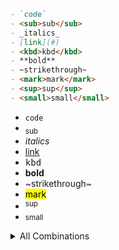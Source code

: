 ```md
- `code`
- <sub>sub</sub>
- _italics_
- [link](#)
- <kbd>kbd</kbd>
- **bold**
- ~strikethrough~
- <mark>mark</mark>
- <sup>sup</sup>
- <small>small</small>
```

- `code`
- <sub>sub</sub>
- _italics_
- [link](#)
- <kbd>kbd</kbd>
- **bold**
- ~strikethrough~
- <mark>mark</mark>
- <sup>sup</sup>
- <small>small</small>

<details><summary>All Combinations</summary>

### 2 modifiers


- [<kbd>link kbd</kbd>](#)
- <small>`small code`</small>
- _<mark>italics mark</mark>_
- <sup><mark>sup mark</mark></sup>
- **<sup>bold sup</sup>**
- <sub>`sub code`</sub>
- **<mark>bold mark</mark>**
- <small><mark>small mark</mark></small>
- ~`strikethrough code`~
- <kbd><sup>kbd sup</sup></kbd>
- <sub>~sub strikethrough~</sub>
- <sup>`sup code`</sup>
- _<small>italics small</small>_
- _`italics code`_
- _<sup>italics sup</sup>_
- <small><kbd>small kbd</kbd></small>
- **~bold strikethrough~**
- [<small>link small</small>](#)
- <small><sup>small sup</sup></small>
- <kbd>~kbd strikethrough~</kbd>
- [~link strikethrough~](#)
- [<mark>link mark</mark>](#)
- **<sub>bold sub</sub>**
- <kbd><sub>kbd sub</sub></kbd>
- [<sup>link sup</sup>](#)
- <kbd>`kbd code`</kbd>
- **<small>bold small</small>**
- <sub><mark>sub mark</mark></sub>
- <mark>~mark strikethrough~</mark>
- <small><sub>small sub</sub></small>
- <mark>`mark code`</mark>
- _<kbd>italics kbd</kbd>_
- **_bold italics_**
- **`bold code`**
- **<kbd>bold kbd</kbd>**
- _~italics strikethrough~_
- <sup>~sup strikethrough~</sup>
- <sub><sup>sub sup</sup></sub>
- **[bold link](#)**
- [<sub>link sub</sub>](#)
- _<sub>italics sub</sub>_
- <kbd><mark>kbd mark</mark></kbd>
- _[italics link](#)_
- [`link code`](#)
- <small>~small strikethrough~</small>

### 3 modifiers


- _<sub>`italics sub code`</sub>_
- [<kbd><mark>link kbd mark</mark></kbd>](#)
- **<mark>`bold mark code`</mark>**
- <kbd>~`kbd strikethrough code`~</kbd>
- <small><sub><sup>small sub sup</sup></sub></small>
- [<small>`link small code`</small>](#)
- **<sub>~bold sub strikethrough~</sub>**
- <sub>~`sub strikethrough code`~</sub>
- _<small><sub>italics small sub</sub></small>_
- _<kbd><sub>italics kbd sub</sub></kbd>_
- [<small><mark>link small mark</mark></small>](#)
- _<mark>`italics mark code`</mark>_
- **<kbd><sub>bold kbd sub</sub></kbd>**
- <small><sup><mark>small sup mark</mark></sup></small>
- [<sup>`link sup code`</sup>](#)
- <sup><mark>~sup mark strikethrough~</mark></sup>
- <kbd><sub><sup>kbd sub sup</sup></sub></kbd>
- <kbd><sub><mark>kbd sub mark</mark></sub></kbd>
- [<small>~link small strikethrough~</small>](#)
- <sub><sup>~sub sup strikethrough~</sup></sub>
- **_<small>bold italics small</small>_**
- _<sub><mark>italics sub mark</mark></sub>_
- _<sub>~italics sub strikethrough~</sub>_
- _[<small>italics link small</small>](#)_
- _<small><sup>italics small sup</sup></small>_
- **<kbd><mark>bold kbd mark</mark></kbd>**
- _[<sub>italics link sub</sub>](#)_
- _~`italics strikethrough code`~_
- <small><kbd><sub>small kbd sub</sub></kbd></small>
- _[~italics link strikethrough~](#)_
- **<small>~bold small strikethrough~</small>**
- **<sub>`bold sub code`</sub>**
- [<sub><sup>link sub sup</sup></sub>](#)
- **<sup><mark>bold sup mark</mark></sup>**
- <small><sub>~small sub strikethrough~</sub></small>
- <sub><mark>`sub mark code`</mark></sub>
- <small>~`small strikethrough code`~</small>
- **<kbd><sup>bold kbd sup</sup></kbd>**
- **<small><mark>bold small mark</mark></small>**
- **_[bold italics link](#)_**
- [<small><sub>link small sub</sub></small>](#)
- _[<kbd>italics link kbd</kbd>](#)_
- _<sub><sup>italics sub sup</sup></sub>_
- **_`bold italics code`_**
- **<sup>~bold sup strikethrough~</sup>**
- [<sup>~link sup strikethrough~</sup>](#)
- **_<sub>bold italics sub</sub>_**
- _<small>~italics small strikethrough~</small>_
- **[<sub>bold link sub</sub>](#)**
- **<sub><mark>bold sub mark</mark></sub>**
- _[<mark>italics link mark</mark>](#)_
- **_<mark>bold italics mark</mark>_**
- <kbd><sup>`kbd sup code`</sup></kbd>
- **_~bold italics strikethrough~_**
- <mark>~`mark strikethrough code`~</mark>
- [<small><kbd>link small kbd</kbd></small>](#)
- _<kbd>~italics kbd strikethrough~</kbd>_
- **<kbd>~bold kbd strikethrough~</kbd>**
- **<small><kbd>bold small kbd</kbd></small>**
- **<sub><sup>bold sub sup</sup></sub>**
- [~`link strikethrough code`~](#)
- **<small>`bold small code`</small>**
- [<mark>`link mark code`</mark>](#)
- <small><kbd>`small kbd code`</kbd></small>
- <kbd><sub>`kbd sub code`</sub></kbd>
- <small><sub><mark>small sub mark</mark></sub></small>
- **<mark>~bold mark strikethrough~</mark>**
- [<small><sup>link small sup</sup></small>](#)
- **[`bold link code`](#)**
- [<sub>~link sub strikethrough~</sub>](#)
- <small><kbd><sup>small kbd sup</sup></kbd></small>
- **~`bold strikethrough code`~**
- <small><mark>~small mark strikethrough~</mark></small>
- <sub><sup>`sub sup code`</sup></sub>
- <kbd><sup><mark>kbd sup mark</mark></sup></kbd>
- <sup><mark>`sup mark code`</mark></sup>
- _<sup><mark>italics sup mark</mark></sup>_
- **[~bold link strikethrough~](#)**
- [<kbd>~link kbd strikethrough~</kbd>](#)
- <kbd><mark>`kbd mark code`</mark></kbd>
- _<sup>~italics sup strikethrough~</sup>_
- **<sup>`bold sup code`</sup>**
- [<sub>`link sub code`</sub>](#)
- [<kbd><sup>link kbd sup</sup></kbd>](#)
- <small><mark>`small mark code`</mark></small>
- _<mark>~italics mark strikethrough~</mark>_
- <sub><sup><mark>sub sup mark</mark></sup></sub>
- _[`italics link code`](#)_
- [<kbd><sub>link kbd sub</sub></kbd>](#)
- _[<sup>italics link sup</sup>](#)_
- <small><kbd>~small kbd strikethrough~</kbd></small>
- [<sub><mark>link sub mark</mark></sub>](#)
- <kbd><sub>~kbd sub strikethrough~</sub></kbd>
- <kbd><mark>~kbd mark strikethrough~</mark></kbd>
- _<small>`italics small code`</small>_
- [<sup><mark>link sup mark</mark></sup>](#)
- <sub><mark>~sub mark strikethrough~</mark></sub>
- _<sup>`italics sup code`</sup>_
- **_<kbd>bold italics kbd</kbd>_**
- <small><kbd><mark>small kbd mark</mark></kbd></small>
- **<kbd>`bold kbd code`</kbd>**
- <small><sup>~small sup strikethrough~</sup></small>
- **<small><sup>bold small sup</sup></small>**
- _<kbd><sup>italics kbd sup</sup></kbd>_
- [<mark>~link mark strikethrough~</mark>](#)
- <kbd><sup>~kbd sup strikethrough~</sup></kbd>
- _<kbd><mark>italics kbd mark</mark></kbd>_
- _<kbd>`italics kbd code`</kbd>_
- **<small><sub>bold small sub</sub></small>**
- _<small><mark>italics small mark</mark></small>_
- <small><sub>`small sub code`</sub></small>
- [<kbd>`link kbd code`</kbd>](#)
- **[<small>bold link small</small>](#)**
- <small><sup>`small sup code`</sup></small>
- **[<kbd>bold link kbd</kbd>](#)**
- <sup>~`sup strikethrough code`~</sup>
- **_<sup>bold italics sup</sup>_**
- _<small><kbd>italics small kbd</kbd></small>_
- **[<sup>bold link sup</sup>](#)**
- **[<mark>bold link mark</mark>](#)**

### 4 modifiers


- _[~`italics link strikethrough code`~](#)_
- _<sub><mark>`italics sub mark code`</mark></sub>_
- **<kbd><mark>`bold kbd mark code`</mark></kbd>**
- **_<kbd><mark>bold italics kbd mark</mark></kbd>_**
- **_<kbd><sub>bold italics kbd sub</sub></kbd>_**
- **[<small>~bold link small strikethrough~</small>](#)**
- _<small><mark>`italics small mark code`</mark></small>_
- <small><sub><sup><mark>small sub sup mark</mark></sup></sub></small>
- **_[<kbd>bold italics link kbd</kbd>](#)_**
- _[<sub><sup>italics link sub sup</sup></sub>](#)_
- _[<sub>~italics link sub strikethrough~</sub>](#)_
- <small><kbd><sup>`small kbd sup code`</sup></kbd></small>
- <small><kbd><mark>`small kbd mark code`</mark></kbd></small>
- **[<sub><mark>bold link sub mark</mark></sub>](#)**
- **<small><sub>~bold small sub strikethrough~</sub></small>**
- **[<small>`bold link small code`</small>](#)**
- <sub><sup><mark>~sub sup mark strikethrough~</mark></sup></sub>
- **_<sub>~bold italics sub strikethrough~</sub>_**
- **[<sup><mark>bold link sup mark</mark></sup>](#)**
- **<kbd><sup>~bold kbd sup strikethrough~</sup></kbd>**
- [<small><mark>`link small mark code`</mark></small>](#)
- **[<sub>~bold link sub strikethrough~</sub>](#)**
- _<kbd><mark>~italics kbd mark strikethrough~</mark></kbd>_
- [<sub><mark>~link sub mark strikethrough~</mark></sub>](#)
- _<small><kbd>`italics small kbd code`</kbd></small>_
- <kbd><sub><mark>`kbd sub mark code`</mark></sub></kbd>
- **[<small><mark>bold link small mark</mark></small>](#)**
- **_<small><mark>bold italics small mark</mark></small>_**
- <kbd><sub><sup><mark>kbd sub sup mark</mark></sup></sub></kbd>
- _[<kbd><sup>italics link kbd sup</sup></kbd>](#)_
- [<small><sub><sup>link small sub sup</sup></sub></small>](#)
- _[<kbd>~italics link kbd strikethrough~</kbd>](#)_
- **<sub><sup><mark>bold sub sup mark</mark></sup></sub>**
- <kbd><sub><mark>~kbd sub mark strikethrough~</mark></sub></kbd>
- _<kbd><sub><mark>italics kbd sub mark</mark></sub></kbd>_
- **<small><kbd><mark>bold small kbd mark</mark></kbd></small>**
- _<small><mark>~italics small mark strikethrough~</mark></small>_
- _[<sub>`italics link sub code`</sub>](#)_
- _[<kbd><mark>italics link kbd mark</mark></kbd>](#)_
- _<small><kbd><mark>italics small kbd mark</mark></kbd></small>_
- _[<small><sub>italics link small sub</sub></small>](#)_
- **_<kbd><sup>bold italics kbd sup</sup></kbd>_**
- _<sub><sup>`italics sub sup code`</sup></sub>_
- **_~`bold italics strikethrough code`~_**
- _<small><sup>~italics small sup strikethrough~</sup></small>_
- <small><mark>~`small mark strikethrough code`~</mark></small>
- _[<sup>`italics link sup code`</sup>](#)_
- <small><kbd><sub>~small kbd sub strikethrough~</sub></kbd></small>
- **_<small><sub>bold italics small sub</sub></small>_**
- _<small>~`italics small strikethrough code`~</small>_
- **[<kbd><sup>bold link kbd sup</sup></kbd>](#)**
- **[<kbd><mark>bold link kbd mark</mark></kbd>](#)**
- **<sup>~`bold sup strikethrough code`~</sup>**
- _<sup><mark>~italics sup mark strikethrough~</mark></sup>_
- [<small><sub>~link small sub strikethrough~</sub></small>](#)
- _<small><sub>`italics small sub code`</sub></small>_
- <sup><mark>~`sup mark strikethrough code`~</mark></sup>
- [<kbd><sup><mark>link kbd sup mark</mark></sup></kbd>](#)
- **<kbd><sub>`bold kbd sub code`</sub></kbd>**
- **_<kbd>`bold italics kbd code`</kbd>_**
- <small><sub><mark>~small sub mark strikethrough~</mark></sub></small>
- <small><sub><sup>~small sub sup strikethrough~</sup></sub></small>
- **[<kbd>~bold link kbd strikethrough~</kbd>](#)**
- **_<mark>`bold italics mark code`</mark>_**
- <small><sup>~`small sup strikethrough code`~</sup></small>
- **[<kbd>`bold link kbd code`</kbd>](#)**
- [<small><kbd><mark>link small kbd mark</mark></kbd></small>](#)
- _[<small><mark>italics link small mark</mark></small>](#)_
- <small><sup><mark>~small sup mark strikethrough~</mark></sup></small>
- _<small><kbd>~italics small kbd strikethrough~</kbd></small>_
- <small><kbd><sub><sup>small kbd sub sup</sup></sub></kbd></small>
- [<sup><mark>`link sup mark code`</mark></sup>](#)
- **<kbd><mark>~bold kbd mark strikethrough~</mark></kbd>**
- [<mark>~`link mark strikethrough code`~</mark>](#)
- _<kbd><sup><mark>italics kbd sup mark</mark></sup></kbd>_
- [<small><sub>`link small sub code`</sub></small>](#)
- **<small><mark>`bold small mark code`</mark></small>**
- _<sub>~`italics sub strikethrough code`~</sub>_
- _<kbd><sup>`italics kbd sup code`</sup></kbd>_
- **<small><sub><sup>bold small sub sup</sup></sub></small>**
- <kbd><sup>~`kbd sup strikethrough code`~</sup></kbd>
- **_[<mark>bold italics link mark</mark>](#)_**
- _[<mark>~italics link mark strikethrough~</mark>](#)_
- **<sub>~`bold sub strikethrough code`~</sub>**
- <small><sub><sup>`small sub sup code`</sup></sub></small>
- **<sub><mark>`bold sub mark code`</mark></sub>**
- _<sup><mark>`italics sup mark code`</mark></sup>_
- <small><kbd><mark>~small kbd mark strikethrough~</mark></kbd></small>
- **<small><sup><mark>bold small sup mark</mark></sup></small>**
- **_<small><sup>bold italics small sup</sup></small>_**
- **<small><kbd>`bold small kbd code`</kbd></small>**
- _<kbd><sub>~italics kbd sub strikethrough~</sub></kbd>_
- _<small><sup>`italics small sup code`</sup></small>_
- <kbd><sub><sup>~kbd sub sup strikethrough~</sup></sub></kbd>
- _<kbd>~`italics kbd strikethrough code`~</kbd>_
- **[~`bold link strikethrough code`~](#)**
- **_<mark>~bold italics mark strikethrough~</mark>_**
- **_<small>~bold italics small strikethrough~</small>_**
- [<sub><sup>`link sub sup code`</sup></sub>](#)
- **[<mark>`bold link mark code`</mark>](#)**
- **[<sup>~bold link sup strikethrough~</sup>](#)**
- **_<sub><sup>bold italics sub sup</sup></sub>_**
- [<small><sup>`link small sup code`</sup></small>](#)
- _<small><sub><sup>italics small sub sup</sup></sub></small>_
- _<mark>~`italics mark strikethrough code`~</mark>_
- **<small><sub><mark>bold small sub mark</mark></sub></small>**
- [<kbd><mark>~link kbd mark strikethrough~</mark></kbd>](#)
- **_[<sup>bold italics link sup</sup>](#)_**
- **[<small><kbd>bold link small kbd</kbd></small>](#)**
- [<small><sup>~link small sup strikethrough~</sup></small>](#)
- <small><sub><mark>`small sub mark code`</mark></sub></small>
- <small><kbd><sup><mark>small kbd sup mark</mark></sup></kbd></small>
- **_<small>`bold italics small code`</small>_**
- [<kbd>~`link kbd strikethrough code`~</kbd>](#)
- **<small><sup>~bold small sup strikethrough~</sup></small>**
- _[<sub><mark>italics link sub mark</mark></sub>](#)_
- **<small><sub>`bold small sub code`</sub></small>**
- [<small>~`link small strikethrough code`~</small>](#)
- _[<kbd>`italics link kbd code`</kbd>](#)_
- <small><kbd>~`small kbd strikethrough code`~</kbd></small>
- _[<small><sup>italics link small sup</sup></small>](#)_
- **<sub><sup>~bold sub sup strikethrough~</sup></sub>**
- [<small><sup><mark>link small sup mark</mark></sup></small>](#)
- **_[<small>bold italics link small</small>](#)_**
- _<sup>~`italics sup strikethrough code`~</sup>_
- <kbd><sup><mark>`kbd sup mark code`</mark></sup></kbd>
- **<small><kbd><sup>bold small kbd sup</sup></kbd></small>**
- [<sup>~`link sup strikethrough code`~</sup>](#)
- _<small><sub><mark>italics small sub mark</mark></sub></small>_
- **_<sup><mark>bold italics sup mark</mark></sup>_**
- [<kbd><sub>`link kbd sub code`</sub></kbd>](#)
- **_[~bold italics link strikethrough~](#)_**
- [<small><kbd><sup>link small kbd sup</sup></kbd></small>](#)
- <kbd><mark>~`kbd mark strikethrough code`~</mark></kbd>
- **_<sub>`bold italics sub code`</sub>_**
- **[<kbd><sub>bold link kbd sub</sub></kbd>](#)**
- <sub><mark>~`sub mark strikethrough code`~</mark></sub>
- _[<mark>`italics link mark code`</mark>](#)_
- _<sub><mark>~italics sub mark strikethrough~</mark></sub>_
- <sub><sup>~`sub sup strikethrough code`~</sup></sub>
- [<small><kbd><sub>link small kbd sub</sub></kbd></small>](#)
- **_[`bold italics link code`](#)_**
- _<small><sup><mark>italics small sup mark</mark></sup></small>_
- _[<small>`italics link small code`</small>](#)_
- **<kbd><sup><mark>bold kbd sup mark</mark></sup></kbd>**
- _<small><kbd><sup>italics small kbd sup</sup></kbd></small>_
- **<sup><mark>`bold sup mark code`</mark></sup>**
- <small><kbd><sub>`small kbd sub code`</sub></kbd></small>
- _<kbd><sub><sup>italics kbd sub sup</sup></sub></kbd>_
- **<small><mark>~bold small mark strikethrough~</mark></small>**
- [<kbd><mark>`link kbd mark code`</mark></kbd>](#)
- **<kbd><sub><sup>bold kbd sub sup</sup></sub></kbd>**
- _[<small><kbd>italics link small kbd</kbd></small>](#)_
- [<sub>~`link sub strikethrough code`~</sub>](#)
- **<mark>~`bold mark strikethrough code`~</mark>**
- [<small><mark>~link small mark strikethrough~</mark></small>](#)
- <kbd><sub>~`kbd sub strikethrough code`~</sub></kbd>
- _[<sup><mark>italics link sup mark</mark></sup>](#)_
- _<sub><sup><mark>italics sub sup mark</mark></sup></sub>_
- <small><sup><mark>`small sup mark code`</mark></sup></small>
- _[<sup>~italics link sup strikethrough~</sup>](#)_
- <small><kbd><sup>~small kbd sup strikethrough~</sup></kbd></small>
- **[<sub>`bold link sub code`</sub>](#)**
- **<small><kbd>~bold small kbd strikethrough~</kbd></small>**
- **[<mark>~bold link mark strikethrough~</mark>](#)**
- <small><sub>~`small sub strikethrough code`~</sub></small>
- [<kbd><sup>~link kbd sup strikethrough~</sup></kbd>](#)
- <kbd><sub><sup>`kbd sub sup code`</sup></sub></kbd>
- **<kbd><sub><mark>bold kbd sub mark</mark></sub></kbd>**
- [<kbd><sub><mark>link kbd sub mark</mark></sub></kbd>](#)
- _[<small>~italics link small strikethrough~</small>](#)_
- [<sub><mark>`link sub mark code`</mark></sub>](#)
- <small><kbd><sub><mark>small kbd sub mark</mark></sub></kbd></small>
- **<kbd><sub>~bold kbd sub strikethrough~</sub></kbd>**
- _<kbd><sub>`italics kbd sub code`</sub></kbd>_
- **<kbd>~`bold kbd strikethrough code`~</kbd>**
- [<kbd><sub><sup>link kbd sub sup</sup></sub></kbd>](#)
- _<kbd><sup>~italics kbd sup strikethrough~</sup></kbd>_
- **_[<sub>bold italics link sub</sub>](#)_**
- **<small>~`bold small strikethrough code`~</small>**
- [<sub><sup>~link sub sup strikethrough~</sup></sub>](#)
- [<sub><sup><mark>link sub sup mark</mark></sup></sub>](#)
- _<kbd><mark>`italics kbd mark code`</mark></kbd>_
- **_<sup>`bold italics sup code`</sup>_**
- [<small><kbd>~link small kbd strikethrough~</kbd></small>](#)
- [<small><kbd>`link small kbd code`</kbd></small>](#)
- **<kbd><sup>`bold kbd sup code`</sup></kbd>**
- **_<small><kbd>bold italics small kbd</kbd></small>_**
- [<sup><mark>~link sup mark strikethrough~</mark></sup>](#)
- _<small><kbd><sub>italics small kbd sub</sub></kbd></small>_
- _<sub><sup>~italics sub sup strikethrough~</sup></sub>_
- **[<sup>`bold link sup code`</sup>](#)**
- <kbd><sup><mark>~kbd sup mark strikethrough~</mark></sup></kbd>
- [<kbd><sub>~link kbd sub strikethrough~</sub></kbd>](#)
- **<sub><sup>`bold sub sup code`</sup></sub>**
- **_<kbd>~bold italics kbd strikethrough~</kbd>_**
- **_<sub><mark>bold italics sub mark</mark></sub>_**
- **[<sub><sup>bold link sub sup</sup></sub>](#)**
- <sub><sup><mark>`sub sup mark code`</mark></sup></sub>
- **[<small><sub>bold link small sub</sub></small>](#)**
- **[<small><sup>bold link small sup</sup></small>](#)**
- **<sub><mark>~bold sub mark strikethrough~</mark></sub>**
- _[<kbd><sub>italics link kbd sub</sub></kbd>](#)_
- **<small><sup>`bold small sup code`</sup></small>**
- _<small><sub>~italics small sub strikethrough~</sub></small>_
- **_<sup>~bold italics sup strikethrough~</sup>_**
- [<small><sub><mark>link small sub mark</mark></sub></small>](#)
- [<kbd><sup>`link kbd sup code`</sup></kbd>](#)
- **<sup><mark>~bold sup mark strikethrough~</mark></sup>**
- **<small><kbd><sub>bold small kbd sub</sub></kbd></small>**

### 5 modifiers


- **<small><kbd><sub>~bold small kbd sub strikethrough~</sub></kbd></small>**
- **_<sub><sup>~bold italics sub sup strikethrough~</sup></sub>_**
- _<small><kbd><sup><mark>italics small kbd sup mark</mark></sup></kbd></small>_
- **_<small><sup>`bold italics small sup code`</sup></small>_**
- **_<kbd><sup><mark>bold italics kbd sup mark</mark></sup></kbd>_**
- **<kbd><sup><mark>`bold kbd sup mark code`</mark></sup></kbd>**
- **<kbd><sub><mark>~bold kbd sub mark strikethrough~</mark></sub></kbd>**
- **_<small>~`bold italics small strikethrough code`~</small>_**
- [<small><sub><sup><mark>link small sub sup mark</mark></sup></sub></small>](#)
- [<kbd><sub><sup>~link kbd sub sup strikethrough~</sup></sub></kbd>](#)
- **_<small><sup><mark>bold italics small sup mark</mark></sup></small>_**
- **_<small><sub>`bold italics small sub code`</sub></small>_**
- _<sub><sup>~`italics sub sup strikethrough code`~</sup></sub>_
- **[<mark>~`bold link mark strikethrough code`~</mark>](#)**
- [<kbd><sub>~`link kbd sub strikethrough code`~</sub></kbd>](#)
- **<small><kbd><mark>~bold small kbd mark strikethrough~</mark></kbd></small>**
- _<small><sup><mark>`italics small sup mark code`</mark></sup></small>_
- **[<sub><sup>`bold link sub sup code`</sup></sub>](#)**
- _[<kbd><sub><mark>italics link kbd sub mark</mark></sub></kbd>](#)_
- _[<kbd><mark>~italics link kbd mark strikethrough~</mark></kbd>](#)_
- _<small><sub><mark>~italics small sub mark strikethrough~</mark></sub></small>_
- _[<sub><sup><mark>italics link sub sup mark</mark></sup></sub>](#)_
- _<kbd><sub><mark>`italics kbd sub mark code`</mark></sub></kbd>_
- **_<small><kbd><mark>bold italics small kbd mark</mark></kbd></small>_**
- _[<small><kbd>~italics link small kbd strikethrough~</kbd></small>](#)_
- **_<kbd><sub>~bold italics kbd sub strikethrough~</sub></kbd>_**
- _<small><kbd><sub><sup>italics small kbd sub sup</sup></sub></kbd></small>_
- **_<small><mark>~bold italics small mark strikethrough~</mark></small>_**
- **[<kbd><sub>~bold link kbd sub strikethrough~</sub></kbd>](#)**
- **[<kbd><mark>~bold link kbd mark strikethrough~</mark></kbd>](#)**
- <small><kbd><sub><sup>`small kbd sub sup code`</sup></sub></kbd></small>
- _[<small><sub>`italics link small sub code`</sub></small>](#)_
- _<sub><mark>~`italics sub mark strikethrough code`~</mark></sub>_
- **[<small><sub>~bold link small sub strikethrough~</sub></small>](#)**
- **[<small><sup>~bold link small sup strikethrough~</sup></small>](#)**
- **[<sup><mark>`bold link sup mark code`</mark></sup>](#)**
- [<kbd><sub><mark>~link kbd sub mark strikethrough~</mark></sub></kbd>](#)
- **<kbd><sub>~`bold kbd sub strikethrough code`~</sub></kbd>**
- _[<kbd><sup><mark>italics link kbd sup mark</mark></sup></kbd>](#)_
- _<sub><sup><mark>~italics sub sup mark strikethrough~</mark></sup></sub>_
- _<kbd><sub><mark>~italics kbd sub mark strikethrough~</mark></sub></kbd>_
- **_[<kbd><sup>bold italics link kbd sup</sup></kbd>](#)_**
- **_[<sub><mark>bold italics link sub mark</mark></sub>](#)_**
- **[<kbd><sup>`bold link kbd sup code`</sup></kbd>](#)**
- **_[<mark>~bold italics link mark strikethrough~</mark>](#)_**
- **<sub><sup>~`bold sub sup strikethrough code`~</sup></sub>**
- **<small><kbd>~`bold small kbd strikethrough code`~</kbd></small>**
- **[<small><mark>`bold link small mark code`</mark></small>](#)**
- _[<small><mark>~italics link small mark strikethrough~</mark></small>](#)_
- **_<small><kbd><sup>bold italics small kbd sup</sup></kbd></small>_**
- <small><kbd><sup>~`small kbd sup strikethrough code`~</sup></kbd></small>
- [<small><kbd><mark>~link small kbd mark strikethrough~</mark></kbd></small>](#)
- **[<sub><sup>~bold link sub sup strikethrough~</sup></sub>](#)**
- <kbd><sup><mark>~`kbd sup mark strikethrough code`~</mark></sup></kbd>
- [<small><sub><sup>~link small sub sup strikethrough~</sup></sub></small>](#)
- **_<small><sub>~bold italics small sub strikethrough~</sub></small>_**
- _<kbd><sub><sup>`italics kbd sub sup code`</sup></sub></kbd>_
- **_[<sup>`bold italics link sup code`</sup>](#)_**
- **_<small><kbd>`bold italics small kbd code`</kbd></small>_**
- **<small><sub><sup>~bold small sub sup strikethrough~</sup></sub></small>**
- **_[<small><kbd>bold italics link small kbd</kbd></small>](#)_**
- _<small><kbd>~`italics small kbd strikethrough code`~</kbd></small>_
- _<kbd><sup><mark>`italics kbd sup mark code`</mark></sup></kbd>_
- <small><sub><mark>~`small sub mark strikethrough code`~</mark></sub></small>
- **[<kbd><sub><sup>bold link kbd sub sup</sup></sub></kbd>](#)**
- _[<kbd><sub><sup>italics link kbd sub sup</sup></sub></kbd>](#)_
- _<small><sup><mark>~italics small sup mark strikethrough~</mark></sup></small>_
- [<small><sup><mark>`link small sup mark code`</mark></sup></small>](#)
- _<kbd><sup><mark>~italics kbd sup mark strikethrough~</mark></sup></kbd>_
- **[<small><sup><mark>bold link small sup mark</mark></sup></small>](#)**
- **_[<kbd><mark>bold italics link kbd mark</mark></kbd>](#)_**
- **<kbd><sup><mark>~bold kbd sup mark strikethrough~</mark></sup></kbd>**
- _<small><kbd><mark>~italics small kbd mark strikethrough~</mark></kbd></small>_
- [<small><kbd><sub><sup>link small kbd sub sup</sup></sub></kbd></small>](#)
- <small><sup><mark>~`small sup mark strikethrough code`~</mark></sup></small>
- **[<small>~`bold link small strikethrough code`~</small>](#)**
- _[<small><kbd><sup>italics link small kbd sup</sup></kbd></small>](#)_
- _[<sup><mark>`italics link sup mark code`</mark></sup>](#)_
- [<sup><mark>~`link sup mark strikethrough code`~</mark></sup>](#)
- [<kbd><sub><sup>`link kbd sub sup code`</sup></sub></kbd>](#)
- [<kbd><sub><mark>`link kbd sub mark code`</mark></sub></kbd>](#)
- _[<small><sub>~italics link small sub strikethrough~</sub></small>](#)_
- **<small><sup><mark>~bold small sup mark strikethrough~</mark></sup></small>**
- **[<kbd><sub><mark>bold link kbd sub mark</mark></sub></kbd>](#)**
- _[<small><mark>`italics link small mark code`</mark></small>](#)_
- **[<small><kbd><sup>bold link small kbd sup</sup></kbd></small>](#)**
- **[<sub><sup><mark>bold link sub sup mark</mark></sup></sub>](#)**
- **_<small><sub><mark>bold italics small sub mark</mark></sub></small>_**
- <sub><sup><mark>~`sub sup mark strikethrough code`~</mark></sup></sub>
- **_[<sub>`bold italics link sub code`</sub>](#)_**
- _<kbd><sub><sup><mark>italics kbd sub sup mark</mark></sup></sub></kbd>_
- **[<small><sup>`bold link small sup code`</sup></small>](#)**
- [<sub><mark>~`link sub mark strikethrough code`~</mark></sub>](#)
- **[<small><kbd>`bold link small kbd code`</kbd></small>](#)**
- **<small><kbd><sup><mark>bold small kbd sup mark</mark></sup></kbd></small>**
- **_<sup>~`bold italics sup strikethrough code`~</sup>_**
- [<small><kbd><sup>~link small kbd sup strikethrough~</sup></kbd></small>](#)
- _<small><sub><sup><mark>italics small sub sup mark</mark></sup></sub></small>_
- **_<sub>~`bold italics sub strikethrough code`~</sub>_**
- **<small><sub><sup>`bold small sub sup code`</sup></sub></small>**
- **_<mark>~`bold italics mark strikethrough code`~</mark>_**
- _[<small><sup><mark>italics link small sup mark</mark></sup></small>](#)_
- <small><kbd><sub><mark>~small kbd sub mark strikethrough~</mark></sub></kbd></small>
- [<small><kbd><sub>`link small kbd sub code`</sub></kbd></small>](#)
- <kbd><sub><mark>~`kbd sub mark strikethrough code`~</mark></sub></kbd>
- _<kbd><sup>~`italics kbd sup strikethrough code`~</sup></kbd>_
- **_<kbd><sup>~bold italics kbd sup strikethrough~</sup></kbd>_**
- **[<sup><mark>~bold link sup mark strikethrough~</mark></sup>](#)**
- **<small><kbd><sup>`bold small kbd sup code`</sup></kbd></small>**
- **<sub><sup><mark>`bold sub sup mark code`</mark></sup></sub>**
- **<small><sup><mark>`bold small sup mark code`</mark></sup></small>**
- _<small><kbd><sub>~italics small kbd sub strikethrough~</sub></kbd></small>_
- [<small><kbd><mark>`link small kbd mark code`</mark></kbd></small>](#)
- _[<kbd><sub>~italics link kbd sub strikethrough~</sub></kbd>](#)_
- **_<small><sup>~bold italics small sup strikethrough~</sup></small>_**
- [<small><sub><sup>`link small sub sup code`</sup></sub></small>](#)
- **_<sup><mark>`bold italics sup mark code`</mark></sup>_**
- _<small><sup>~`italics small sup strikethrough code`~</sup></small>_
- [<small><sub>~`link small sub strikethrough code`~</sub></small>](#)
- **_<sub><mark>`bold italics sub mark code`</mark></sub>_**
- _[<kbd><sub>`italics link kbd sub code`</sub></kbd>](#)_
- **_<sub><mark>~bold italics sub mark strikethrough~</mark></sub>_**
- **_[<small><sub>bold italics link small sub</sub></small>](#)_**
- [<sub><sup><mark>~link sub sup mark strikethrough~</mark></sup></sub>](#)
- _[<small><kbd><mark>italics link small kbd mark</mark></kbd></small>](#)_
- **<sup><mark>~`bold sup mark strikethrough code`~</mark></sup>**
- _[<sub><mark>~italics link sub mark strikethrough~</mark></sub>](#)_
- **[<kbd><sub>`bold link kbd sub code`</sub></kbd>](#)**
- **<kbd><sup>~`bold kbd sup strikethrough code`~</sup></kbd>**
- <small><kbd><sup><mark>`small kbd sup mark code`</mark></sup></kbd></small>
- _<small><mark>~`italics small mark strikethrough code`~</mark></small>_
- **<small><sup>~`bold small sup strikethrough code`~</sup></small>**
- **_[~`bold italics link strikethrough code`~](#)_**
- **_[<mark>`bold italics link mark code`</mark>](#)_**
- **[<kbd>~`bold link kbd strikethrough code`~</kbd>](#)**
- **[<sub>~`bold link sub strikethrough code`~</sub>](#)**
- _<small><kbd><sup>`italics small kbd sup code`</sup></kbd></small>_
- **<sub><mark>~`bold sub mark strikethrough code`~</mark></sub>**
- **[<small><sub>`bold link small sub code`</sub></small>](#)**
- [<small><mark>~`link small mark strikethrough code`~</mark></small>](#)
- <small><kbd><sup><mark>~small kbd sup mark strikethrough~</mark></sup></kbd></small>
- **_<small><kbd><sub>bold italics small kbd sub</sub></kbd></small>_**
- **[<small><kbd>~bold link small kbd strikethrough~</kbd></small>](#)**
- _[<kbd><mark>`italics link kbd mark code`</mark></kbd>](#)_
- **[<small><kbd><mark>bold link small kbd mark</mark></kbd></small>](#)**
- [<kbd><sup>~`link kbd sup strikethrough code`~</sup></kbd>](#)
- _[<small><sub><sup>italics link small sub sup</sup></sub></small>](#)_
- **<sub><sup><mark>~bold sub sup mark strikethrough~</mark></sup></sub>**
- **[<sup>~`bold link sup strikethrough code`~</sup>](#)**
- **[<small><mark>~bold link small mark strikethrough~</mark></small>](#)**
- <small><kbd><sub>~`small kbd sub strikethrough code`~</sub></kbd></small>
- **[<sub><mark>~bold link sub mark strikethrough~</mark></sub>](#)**
- [<kbd><mark>~`link kbd mark strikethrough code`~</mark></kbd>](#)
- **<kbd><mark>~`bold kbd mark strikethrough code`~</mark></kbd>**
- _[<mark>~`italics link mark strikethrough code`~</mark>](#)_
- _<small><kbd><mark>`italics small kbd mark code`</mark></kbd></small>_
- [<kbd><sub><sup><mark>link kbd sub sup mark</mark></sup></sub></kbd>](#)
- _<small><sub><mark>`italics small sub mark code`</mark></sub></small>_
- _<small><kbd><sup>~italics small kbd sup strikethrough~</sup></kbd></small>_
- _<small><kbd><sub><mark>italics small kbd sub mark</mark></sub></kbd></small>_
- **<kbd><sub><sup>~bold kbd sub sup strikethrough~</sup></sub></kbd>**
- **_[<sup>~bold italics link sup strikethrough~</sup>](#)_**
- <kbd><sub><sup>~`kbd sub sup strikethrough code`~</sup></sub></kbd>
- **<small><mark>~`bold small mark strikethrough code`~</mark></small>**
- _<small><sub><sup>~italics small sub sup strikethrough~</sup></sub></small>_
- **_[<kbd><sub>bold italics link kbd sub</sub></kbd>](#)_**
- **<kbd><sub><sup><mark>bold kbd sub sup mark</mark></sup></sub></kbd>**
- _<kbd><mark>~`italics kbd mark strikethrough code`~</mark></kbd>_
- **_<kbd><sub><sup>bold italics kbd sub sup</sup></sub></kbd>_**
- **_[<small>~bold italics link small strikethrough~</small>](#)_**
- <kbd><sub><sup><mark>~kbd sub sup mark strikethrough~</mark></sup></sub></kbd>
- **_<sup><mark>~bold italics sup mark strikethrough~</mark></sup>_**
- **_<sub><sup><mark>bold italics sub sup mark</mark></sup></sub>_**
- **_<small><kbd>~bold italics small kbd strikethrough~</kbd></small>_**
- _[<sub><mark>`italics link sub mark code`</mark></sub>](#)_
- **<small><kbd><sup>~bold small kbd sup strikethrough~</sup></kbd></small>**
- [<small><sub><mark>`link small sub mark code`</mark></sub></small>](#)
- **[<kbd><sup>~bold link kbd sup strikethrough~</sup></kbd>](#)**
- **_<kbd>~`bold italics kbd strikethrough code`~</kbd>_**
- _<small><kbd><sub>`italics small kbd sub code`</sub></kbd></small>_
- <small><kbd><sub><mark>`small kbd sub mark code`</mark></sub></kbd></small>
- **_<kbd><sup>`bold italics kbd sup code`</sup></kbd>_**
- **<small><sub><mark>~bold small sub mark strikethrough~</mark></sub></small>**
- [<small><kbd><sup><mark>link small kbd sup mark</mark></sup></kbd></small>](#)
- <small><kbd><sub><sup>~small kbd sub sup strikethrough~</sup></sub></kbd></small>
- _[<sup><mark>~italics link sup mark strikethrough~</mark></sup>](#)_
- _[<small><sub><mark>italics link small sub mark</mark></sub></small>](#)_
- _[<small>~`italics link small strikethrough code`~</small>](#)_
- _[<small><sup>`italics link small sup code`</sup></small>](#)_
- **[<kbd><sup><mark>bold link kbd sup mark</mark></sup></kbd>](#)**
- _<kbd><sub>~`italics kbd sub strikethrough code`~</sub></kbd>_
- **<small><kbd><sub><mark>bold small kbd sub mark</mark></sub></kbd></small>**
- [<sub><sup><mark>`link sub sup mark code`</mark></sup></sub>](#)
- <kbd><sub><sup><mark>`kbd sub sup mark code`</mark></sup></sub></kbd>
- **_[<kbd>~bold italics link kbd strikethrough~</kbd>](#)_**
- _[<small><sup>~italics link small sup strikethrough~</sup></small>](#)_
- [<sub><sup>~`link sub sup strikethrough code`~</sup></sub>](#)
- <small><sub><sup>~`small sub sup strikethrough code`~</sup></sub></small>
- **<kbd><sub><sup>`bold kbd sub sup code`</sup></sub></kbd>**
- **_[<sub><sup>bold italics link sub sup</sup></sub>](#)_**
- **<small><kbd><sub>`bold small kbd sub code`</sub></kbd></small>**
- **<small><sub><sup><mark>bold small sub sup mark</mark></sup></sub></small>**
- **_<small><sub><sup>bold italics small sub sup</sup></sub></small>_**
- _[<kbd><sup>~italics link kbd sup strikethrough~</sup></kbd>](#)_
- _[<sub><sup>`italics link sub sup code`</sup></sub>](#)_
- _[<sub>~`italics link sub strikethrough code`~</sub>](#)_
- _[<kbd>~`italics link kbd strikethrough code`~</kbd>](#)_
- **<small><sub>~`bold small sub strikethrough code`~</sub></small>**
- [<small><sup>~`link small sup strikethrough code`~</sup></small>](#)
- **_[<sup><mark>bold italics link sup mark</mark></sup>](#)_**
- **_[<small>`bold italics link small code`</small>](#)_**
- **[<sub><mark>`bold link sub mark code`</mark></sub>](#)**
- <small><sub><sup><mark>`small sub sup mark code`</mark></sup></sub></small>
- [<kbd><sup><mark>`link kbd sup mark code`</mark></sup></kbd>](#)
- <small><kbd><mark>~`small kbd mark strikethrough code`~</mark></kbd></small>
- _<kbd><sub><sup>~italics kbd sub sup strikethrough~</sup></sub></kbd>_
- [<small><kbd>~`link small kbd strikethrough code`~</kbd></small>](#)
- [<small><kbd><sub>~link small kbd sub strikethrough~</sub></kbd></small>](#)
- **_<kbd><mark>~bold italics kbd mark strikethrough~</mark></kbd>_**
- **[<small><sub><sup>bold link small sub sup</sup></sub></small>](#)**
- **_<sub><sup>`bold italics sub sup code`</sup></sub>_**
- _<small><sub><sup>`italics small sub sup code`</sup></sub></small>_
- **<small><kbd><sub><sup>bold small kbd sub sup</sup></sub></kbd></small>**
- **[<small><sub><mark>bold link small sub mark</mark></sub></small>](#)**
- **_[<small><mark>bold italics link small mark</mark></small>](#)_**
- **<small><sub><mark>`bold small sub mark code`</mark></sub></small>**
- **_<kbd><sub><mark>bold italics kbd sub mark</mark></sub></kbd>_**
- _<sub><sup><mark>`italics sub sup mark code`</mark></sup></sub>_
- **_[<small><sup>bold italics link small sup</sup></small>](#)_**
- **_[<kbd>`bold italics link kbd code`</kbd>](#)_**
- **<small><kbd><mark>`bold small kbd mark code`</mark></kbd></small>**
- _<small><sub>~`italics small sub strikethrough code`~</sub></small>_
- [<small><kbd><sup>`link small kbd sup code`</sup></kbd></small>](#)
- _[<kbd><sup>`italics link kbd sup code`</sup></kbd>](#)_
- [<small><sup><mark>~link small sup mark strikethrough~</mark></sup></small>](#)
- **[<kbd><mark>`bold link kbd mark code`</mark></kbd>](#)**
- **<kbd><sub><mark>`bold kbd sub mark code`</mark></sub></kbd>**
- <small><kbd><sub><sup><mark>small kbd sub sup mark</mark></sup></sub></kbd></small>
- [<small><sub><mark>~link small sub mark strikethrough~</mark></sub></small>](#)
- _<sup><mark>~`italics sup mark strikethrough code`~</mark></sup>_
- _[<small><kbd>`italics link small kbd code`</kbd></small>](#)_
- _[<sup>~`italics link sup strikethrough code`~</sup>](#)_
- _[<sub><sup>~italics link sub sup strikethrough~</sup></sub>](#)_
- [<kbd><sup><mark>~link kbd sup mark strikethrough~</mark></sup></kbd>](#)
- **_<kbd><mark>`bold italics kbd mark code`</mark></kbd>_**
- [<small><kbd><sub><mark>link small kbd sub mark</mark></sub></kbd></small>](#)
- **_<kbd><sub>`bold italics kbd sub code`</sub></kbd>_**
- **_[<sub>~bold italics link sub strikethrough~</sub>](#)_**
- **[<small><kbd><sub>bold link small kbd sub</sub></kbd></small>](#)**
- <small><sub><sup><mark>~small sub sup mark strikethrough~</mark></sup></sub></small>
- _[<small><kbd><sub>italics link small kbd sub</sub></kbd></small>](#)_
- **_<small><mark>`bold italics small mark code`</mark></small>_**

### 6 modifiers


- [<small><sub><sup><mark>~link small sub sup mark strikethrough~</mark></sup></sub></small>](#)
- _[<small><sub><sup>`italics link small sub sup code`</sup></sub></small>](#)_
- **[<small><mark>~`bold link small mark strikethrough code`~</mark></small>](#)**
- _[<sub><mark>~`italics link sub mark strikethrough code`~</mark></sub>](#)_
- **[<kbd><sub><mark>~bold link kbd sub mark strikethrough~</mark></sub></kbd>](#)**
- **[<small><sub><mark>`bold link small sub mark code`</mark></sub></small>](#)**
- **<small><kbd><sup>~`bold small kbd sup strikethrough code`~</sup></kbd></small>**
- [<small><sup><mark>~`link small sup mark strikethrough code`~</mark></sup></small>](#)
- _[<small><kbd><sub>~italics link small kbd sub strikethrough~</sub></kbd></small>](#)_
- _[<kbd><mark>~`italics link kbd mark strikethrough code`~</mark></kbd>](#)_
- **[<small><sub><sup>~bold link small sub sup strikethrough~</sup></sub></small>](#)**
- [<kbd><sub><sup>~`link kbd sub sup strikethrough code`~</sup></sub></kbd>](#)
- _[<small><kbd><sup>~italics link small kbd sup strikethrough~</sup></kbd></small>](#)_
- **_<kbd><sup><mark>~bold italics kbd sup mark strikethrough~</mark></sup></kbd>_**
- **[<small><kbd><mark>~bold link small kbd mark strikethrough~</mark></kbd></small>](#)**
- **_<sup><mark>~`bold italics sup mark strikethrough code`~</mark></sup>_**
- _[<kbd><sup><mark>`italics link kbd sup mark code`</mark></sup></kbd>](#)_
- **[<small><sub>~`bold link small sub strikethrough code`~</sub></small>](#)**
- **[<small><kbd><mark>`bold link small kbd mark code`</mark></kbd></small>](#)**
- **_[<small><sub>~bold italics link small sub strikethrough~</sub></small>](#)_**
- **[<small><kbd><sub>~bold link small kbd sub strikethrough~</sub></kbd></small>](#)**
- [<small><kbd><sub><mark>`link small kbd sub mark code`</mark></sub></kbd></small>](#)
- _[<sub><sup><mark>~italics link sub sup mark strikethrough~</mark></sup></sub>](#)_
- **_[<sub><mark>~bold italics link sub mark strikethrough~</mark></sub>](#)_**
- _[<small><kbd><mark>`italics link small kbd mark code`</mark></kbd></small>](#)_
- _<small><kbd><sub><mark>`italics small kbd sub mark code`</mark></sub></kbd></small>_
- **_<kbd><sub><sup>~bold italics kbd sub sup strikethrough~</sup></sub></kbd>_**
- [<small><sub><sup><mark>`link small sub sup mark code`</mark></sup></sub></small>](#)
- **<small><sub><sup><mark>`bold small sub sup mark code`</mark></sup></sub></small>**
- **_<kbd><sup>~`bold italics kbd sup strikethrough code`~</sup></kbd>_**
- _<small><sub><mark>~`italics small sub mark strikethrough code`~</mark></sub></small>_
- [<kbd><sup><mark>~`link kbd sup mark strikethrough code`~</mark></sup></kbd>](#)
- **_[<sup>~`bold italics link sup strikethrough code`~</sup>](#)_**
- **_<small><sub><sup>~bold italics small sub sup strikethrough~</sup></sub></small>_**
- **_[<small><kbd>~bold italics link small kbd strikethrough~</kbd></small>](#)_**
- **_[<sup><mark>`bold italics link sup mark code`</mark></sup>](#)_**
- **<small><kbd><sub><mark>`bold small kbd sub mark code`</mark></sub></kbd></small>**
- **_<small><kbd><mark>`bold italics small kbd mark code`</mark></kbd></small>_**
- **[<small><sub><sup>`bold link small sub sup code`</sup></sub></small>](#)**
- _<small><sup><mark>~`italics small sup mark strikethrough code`~</mark></sup></small>_
- **<kbd><sub><sup><mark>`bold kbd sub sup mark code`</mark></sup></sub></kbd>**
- **_<small><kbd><sup>~bold italics small kbd sup strikethrough~</sup></kbd></small>_**
- _[<kbd><sup><mark>~italics link kbd sup mark strikethrough~</mark></sup></kbd>](#)_
- _[<small><sub><sup>~italics link small sub sup strikethrough~</sup></sub></small>](#)_
- _[<small><sub><sup><mark>italics link small sub sup mark</mark></sup></sub></small>](#)_
- **<small><sub><mark>~`bold small sub mark strikethrough code`~</mark></sub></small>**
- _<small><kbd><sup><mark>~italics small kbd sup mark strikethrough~</mark></sup></kbd></small>_
- <small><kbd><sub><sup><mark>~small kbd sub sup mark strikethrough~</mark></sup></sub></kbd></small>
- **[<small><sup>~`bold link small sup strikethrough code`~</sup></small>](#)**
- **_<small><kbd><mark>~bold italics small kbd mark strikethrough~</mark></kbd></small>_**
- _[<kbd><sub><sup><mark>italics link kbd sub sup mark</mark></sup></sub></kbd>](#)_
- **_<small><mark>~`bold italics small mark strikethrough code`~</mark></small>_**
- **_<small><sub><sup>`bold italics small sub sup code`</sup></sub></small>_**
- **[<kbd><mark>~`bold link kbd mark strikethrough code`~</mark></kbd>](#)**
- _<kbd><sub><sup>~`italics kbd sub sup strikethrough code`~</sup></sub></kbd>_
- **_<small><sup><mark>~bold italics small sup mark strikethrough~</mark></sup></small>_**
- _<small><kbd><sup>~`italics small kbd sup strikethrough code`~</sup></kbd></small>_
- **_[<kbd><sub><sup>bold italics link kbd sub sup</sup></sub></kbd>](#)_**
- **<small><kbd><sub>~`bold small kbd sub strikethrough code`~</sub></kbd></small>**
- _<kbd><sub><sup><mark>~italics kbd sub sup mark strikethrough~</mark></sup></sub></kbd>_
- **_<small><kbd>~`bold italics small kbd strikethrough code`~</kbd></small>_**
- **<small><kbd><sup><mark>`bold small kbd sup mark code`</mark></sup></kbd></small>**
- **[<small><sup><mark>~bold link small sup mark strikethrough~</mark></sup></small>](#)**
- _[<small><sup>~`italics link small sup strikethrough code`~</sup></small>](#)_
- **[<sub><sup>~`bold link sub sup strikethrough code`~</sup></sub>](#)**
- [<small><kbd><sub>~`link small kbd sub strikethrough code`~</sub></kbd></small>](#)
- _<small><kbd><sub><sup>~italics small kbd sub sup strikethrough~</sup></sub></kbd></small>_
- [<small><kbd><sup><mark>~link small kbd sup mark strikethrough~</mark></sup></kbd></small>](#)
- _<kbd><sup><mark>~`italics kbd sup mark strikethrough code`~</mark></sup></kbd>_
- **_[<kbd><sup><mark>bold italics link kbd sup mark</mark></sup></kbd>](#)_**
- <kbd><sub><sup><mark>~`kbd sub sup mark strikethrough code`~</mark></sup></sub></kbd>
- **<kbd><sub><sup><mark>~bold kbd sub sup mark strikethrough~</mark></sup></sub></kbd>**
- **_[<small><sub><mark>bold italics link small sub mark</mark></sub></small>](#)_**
- **<small><kbd><sub><mark>~bold small kbd sub mark strikethrough~</mark></sub></kbd></small>**
- [<kbd><sub><sup><mark>`link kbd sub sup mark code`</mark></sup></sub></kbd>](#)
- [<small><kbd><sup>~`link small kbd sup strikethrough code`~</sup></kbd></small>](#)
- [<small><kbd><sup><mark>`link small kbd sup mark code`</mark></sup></kbd></small>](#)
- **_<kbd><sub><mark>~bold italics kbd sub mark strikethrough~</mark></sub></kbd>_**
- **[<kbd><sub><sup><mark>bold link kbd sub sup mark</mark></sup></sub></kbd>](#)**
- **_[<sub><sup>~bold italics link sub sup strikethrough~</sup></sub>](#)_**
- **_[<small><sub>`bold italics link small sub code`</sub></small>](#)_**
- _[<kbd><sup>~`italics link kbd sup strikethrough code`~</sup></kbd>](#)_
- _[<small><mark>~`italics link small mark strikethrough code`~</mark></small>](#)_
- **_<small><kbd><sub><sup>bold italics small kbd sub sup</sup></sub></kbd></small>_**
- **_<small><sup><mark>`bold italics small sup mark code`</mark></sup></small>_**
- **[<kbd><sub><sup>~bold link kbd sub sup strikethrough~</sup></sub></kbd>](#)**
- **_[<small><sup>`bold italics link small sup code`</sup></small>](#)_**
- **_[<kbd>~`bold italics link kbd strikethrough code`~</kbd>](#)_**
- <small><sub><sup><mark>~`small sub sup mark strikethrough code`~</mark></sup></sub></small>
- **[<small><kbd><sub>`bold link small kbd sub code`</sub></kbd></small>](#)**
- **_[<mark>~`bold italics link mark strikethrough code`~</mark>](#)_**
- **_<sub><sup><mark>`bold italics sub sup mark code`</mark></sup></sub>_**
- **_[<sup><mark>~bold italics link sup mark strikethrough~</mark></sup>](#)_**
- _[<small><kbd><sub>`italics link small kbd sub code`</sub></kbd></small>](#)_
- **_[<small><mark>`bold italics link small mark code`</mark></small>](#)_**
- **[<kbd><sub>~`bold link kbd sub strikethrough code`~</sub></kbd>](#)**
- _[<small><sub><mark>`italics link small sub mark code`</mark></sub></small>](#)_
- **[<small><sub><sup><mark>bold link small sub sup mark</mark></sup></sub></small>](#)**
- [<small><kbd><mark>~`link small kbd mark strikethrough code`~</mark></kbd></small>](#)
- **[<small><kbd><sup>`bold link small kbd sup code`</sup></kbd></small>](#)**
- **_[<sub><sup><mark>bold italics link sub sup mark</mark></sup></sub>](#)_**
- **_[<kbd><sup>~bold italics link kbd sup strikethrough~</sup></kbd>](#)_**
- **[<kbd><sub><mark>`bold link kbd sub mark code`</mark></sub></kbd>](#)**
- **<small><kbd><mark>~`bold small kbd mark strikethrough code`~</mark></kbd></small>**
- **_<sub><sup>~`bold italics sub sup strikethrough code`~</sup></sub>_**
- [<kbd><sub><sup><mark>~link kbd sub sup mark strikethrough~</mark></sup></sub></kbd>](#)
- **[<kbd><sup><mark>~bold link kbd sup mark strikethrough~</mark></sup></kbd>](#)**
- [<kbd><sub><mark>~`link kbd sub mark strikethrough code`~</mark></sub></kbd>](#)
- **_[<kbd><sup>`bold italics link kbd sup code`</sup></kbd>](#)_**
- **_<kbd><mark>~`bold italics kbd mark strikethrough code`~</mark></kbd>_**
- **_[<small>~`bold italics link small strikethrough code`~</small>](#)_**
- _<kbd><sub><mark>~`italics kbd sub mark strikethrough code`~</mark></sub></kbd>_
- _[<kbd><sub>~`italics link kbd sub strikethrough code`~</sub></kbd>](#)_
- **_<small><sub><sup><mark>bold italics small sub sup mark</mark></sup></sub></small>_**
- _[<kbd><sub><sup>`italics link kbd sub sup code`</sup></sub></kbd>](#)_
- _<small><kbd><sub><sup><mark>italics small kbd sub sup mark</mark></sup></sub></kbd></small>_
- _<small><kbd><sub><sup>`italics small kbd sub sup code`</sup></sub></kbd></small>_
- **[<kbd><sup><mark>`bold link kbd sup mark code`</mark></sup></kbd>](#)**
- _<small><sub><sup><mark>`italics small sub sup mark code`</mark></sup></sub></small>_
- **_<kbd><sub>~`bold italics kbd sub strikethrough code`~</sub></kbd>_**
- **[<sub><sup><mark>`bold link sub sup mark code`</mark></sup></sub>](#)**
- <small><kbd><sub><sup><mark>`small kbd sub sup mark code`</mark></sup></sub></kbd></small>
- [<sub><sup><mark>~`link sub sup mark strikethrough code`~</mark></sup></sub>](#)
- _<small><kbd><sub>~`italics small kbd sub strikethrough code`~</sub></kbd></small>_
- **_[<small><sup><mark>bold italics link small sup mark</mark></sup></small>](#)_**
- **<small><kbd><sub><sup><mark>bold small kbd sub sup mark</mark></sup></sub></kbd></small>**
- **[<small><kbd><sup>~bold link small kbd sup strikethrough~</sup></kbd></small>](#)**
- **_[<small><sup>~bold italics link small sup strikethrough~</sup></small>](#)_**
- **_<small><kbd><sub>~bold italics small kbd sub strikethrough~</sub></kbd></small>_**
- _[<small><sup><mark>`italics link small sup mark code`</mark></sup></small>](#)_
- **<small><kbd><sub><sup>`bold small kbd sub sup code`</sup></sub></kbd></small>**
- [<small><kbd><sub><sup><mark>link small kbd sub sup mark</mark></sup></sub></kbd></small>](#)
- **<small><kbd><sup><mark>~bold small kbd sup mark strikethrough~</mark></sup></kbd></small>**
- <small><kbd><sub><sup>~`small kbd sub sup strikethrough code`~</sup></sub></kbd></small>
- _<sub><sup><mark>~`italics sub sup mark strikethrough code`~</mark></sup></sub>_
- **_<sub><sup><mark>~bold italics sub sup mark strikethrough~</mark></sup></sub>_**
- **<small><sup><mark>~`bold small sup mark strikethrough code`~</mark></sup></small>**
- **_[<small><kbd><sub>bold italics link small kbd sub</sub></kbd></small>](#)_**
- **[<sub><sup><mark>~bold link sub sup mark strikethrough~</mark></sup></sub>](#)**
- **[<small><kbd><sup><mark>bold link small kbd sup mark</mark></sup></kbd></small>](#)**
- _[<small><sub><mark>~italics link small sub mark strikethrough~</mark></sub></small>](#)_
- [<small><kbd><sub><mark>~link small kbd sub mark strikethrough~</mark></sub></kbd></small>](#)
- **_[<kbd><sub><mark>bold italics link kbd sub mark</mark></sub></kbd>](#)_**
- _<small><kbd><sup><mark>`italics small kbd sup mark code`</mark></sup></kbd></small>_
- **_[<small><kbd>`bold italics link small kbd code`</kbd></small>](#)_**
- _[<small><sub>~`italics link small sub strikethrough code`~</sub></small>](#)_
- **_[<sub><sup>`bold italics link sub sup code`</sup></sub>](#)_**
- **_<small><sub><mark>`bold italics small sub mark code`</mark></sub></small>_**
- **_[<sub>~`bold italics link sub strikethrough code`~</sub>](#)_**
- **_[<small><kbd><sup>bold italics link small kbd sup</sup></kbd></small>](#)_**
- _[<small><kbd><sub><mark>italics link small kbd sub mark</mark></sub></kbd></small>](#)_
- **<kbd><sub><sup>~`bold kbd sub sup strikethrough code`~</sup></sub></kbd>**
- **<small><sub><sup><mark>~bold small sub sup mark strikethrough~</mark></sup></sub></small>**
- [<small><sub><sup>~`link small sub sup strikethrough code`~</sup></sub></small>](#)
- **_[<kbd><sub>`bold italics link kbd sub code`</sub></kbd>](#)_**
- _[<sub><sup>~`italics link sub sup strikethrough code`~</sup></sub>](#)_
- _<small><kbd><sub><mark>~italics small kbd sub mark strikethrough~</mark></sub></kbd></small>_
- **[<small><kbd><sub><mark>bold link small kbd sub mark</mark></sub></kbd></small>](#)**
- **_[<kbd><sub>~bold italics link kbd sub strikethrough~</sub></kbd>](#)_**
- _<small><sub><sup><mark>~italics small sub sup mark strikethrough~</mark></sup></sub></small>_
- _[<small><kbd><sup>`italics link small kbd sup code`</sup></kbd></small>](#)_
- <small><kbd><sub><mark>~`small kbd sub mark strikethrough code`~</mark></sub></kbd></small>
- **[<sup><mark>~`bold link sup mark strikethrough code`~</mark></sup>](#)**
- **_[<kbd><mark>~bold italics link kbd mark strikethrough~</mark></kbd>](#)_**
- **_[<kbd><mark>`bold italics link kbd mark code`</mark></kbd>](#)_**
- **_<kbd><sub><sup><mark>bold italics kbd sub sup mark</mark></sup></sub></kbd>_**
- _[<kbd><sub><mark>~italics link kbd sub mark strikethrough~</mark></sub></kbd>](#)_
- _[<kbd><sub><sup>~italics link kbd sub sup strikethrough~</sup></sub></kbd>](#)_
- [<small><kbd><sub><sup>~link small kbd sub sup strikethrough~</sup></sub></kbd></small>](#)
- **_[<sub><mark>`bold italics link sub mark code`</mark></sub>](#)_**
- **<small><sub><sup>~`bold small sub sup strikethrough code`~</sup></sub></small>**
- **_<small><kbd><sup>`bold italics small kbd sup code`</sup></kbd></small>_**
- _[<sub><sup><mark>`italics link sub sup mark code`</mark></sup></sub>](#)_
- **[<kbd><sub><sup>`bold link kbd sub sup code`</sup></sub></kbd>](#)**
- **<small><kbd><sub><sup>~bold small kbd sub sup strikethrough~</sup></sub></kbd></small>**
- **_<small><kbd><sub><mark>bold italics small kbd sub mark</mark></sub></kbd></small>_**
- **_<sub><mark>~`bold italics sub mark strikethrough code`~</mark></sub>_**
- _[<small><kbd><sup><mark>italics link small kbd sup mark</mark></sup></kbd></small>](#)_
- **<kbd><sub><mark>~`bold kbd sub mark strikethrough code`~</mark></sub></kbd>**
- _[<sup><mark>~`italics link sup mark strikethrough code`~</mark></sup>](#)_
- **_<small><sub>~`bold italics small sub strikethrough code`~</sub></small>_**
- **<kbd><sup><mark>~`bold kbd sup mark strikethrough code`~</mark></sup></kbd>**
- **_<kbd><sup><mark>`bold italics kbd sup mark code`</mark></sup></kbd>_**
- **_<small><kbd><sub>`bold italics small kbd sub code`</sub></kbd></small>_**
- [<small><kbd><sub><sup>`link small kbd sub sup code`</sup></sub></kbd></small>](#)
- _[<small><kbd>~`italics link small kbd strikethrough code`~</kbd></small>](#)_
- **[<small><kbd><sub><sup>bold link small kbd sub sup</sup></sub></kbd></small>](#)**
- **<sub><sup><mark>~`bold sub sup mark strikethrough code`~</mark></sup></sub>**
- _[<small><kbd><sub><sup>italics link small kbd sub sup</sup></sub></kbd></small>](#)_
- **_[<small><mark>~bold italics link small mark strikethrough~</mark></small>](#)_**
- **_<small><sup>~`bold italics small sup strikethrough code`~</sup></small>_**
- **[<small><sub><mark>~bold link small sub mark strikethrough~</mark></sub></small>](#)**
- **[<kbd><sup>~`bold link kbd sup strikethrough code`~</sup></kbd>](#)**
- <small><kbd><sup><mark>~`small kbd sup mark strikethrough code`~</mark></sup></kbd></small>
- **_[<small><sub><sup>bold italics link small sub sup</sup></sub></small>](#)_**
- _<small><sub><sup>~`italics small sub sup strikethrough code`~</sup></sub></small>_
- _[<kbd><sub><mark>`italics link kbd sub mark code`</mark></sub></kbd>](#)_
- **_<kbd><sub><sup>`bold italics kbd sub sup code`</sup></sub></kbd>_**
- **_<small><sub><mark>~bold italics small sub mark strikethrough~</mark></sub></small>_**
- [<small><sub><mark>~`link small sub mark strikethrough code`~</mark></sub></small>](#)
- **[<small><kbd>~`bold link small kbd strikethrough code`~</kbd></small>](#)**
- **[<small><sup><mark>`bold link small sup mark code`</mark></sup></small>](#)**
- _<small><kbd><mark>~`italics small kbd mark strikethrough code`~</mark></kbd></small>_
- _[<small><sup><mark>~italics link small sup mark strikethrough~</mark></sup></small>](#)_
- _[<small><kbd><mark>~italics link small kbd mark strikethrough~</mark></kbd></small>](#)_
- **_[<small><kbd><mark>bold italics link small kbd mark</mark></kbd></small>](#)_**
- **_<small><kbd><sup><mark>bold italics small kbd sup mark</mark></sup></kbd></small>_**
- _<kbd><sub><sup><mark>`italics kbd sub sup mark code`</mark></sup></sub></kbd>_
- **[<sub><mark>~`bold link sub mark strikethrough code`~</mark></sub>](#)**
- **_<kbd><sub><mark>`bold italics kbd sub mark code`</mark></sub></kbd>_**

### 7 modifiers


- _[<small><sub><sup>~`italics link small sub sup strikethrough code`~</sup></sub></small>](#)_
- _<small><kbd><sub><mark>~`italics small kbd sub mark strikethrough code`~</mark></sub></kbd></small>_
- **_[<small><sub><mark>~bold italics link small sub mark strikethrough~</mark></sub></small>](#)_**
- **_[<sub><sup>~`bold italics link sub sup strikethrough code`~</sup></sub>](#)_**
- **[<sub><sup><mark>~`bold link sub sup mark strikethrough code`~</mark></sup></sub>](#)**
- **_<small><kbd><sub><sup>~bold italics small kbd sub sup strikethrough~</sup></sub></kbd></small>_**
- **[<small><sub><sup><mark>`bold link small sub sup mark code`</mark></sup></sub></small>](#)**
- _[<small><kbd><sub><sup><mark>italics link small kbd sub sup mark</mark></sup></sub></kbd></small>](#)_
- _[<kbd><sub><sup><mark>`italics link kbd sub sup mark code`</mark></sup></sub></kbd>](#)_
- **_[<kbd><sup><mark>`bold italics link kbd sup mark code`</mark></sup></kbd>](#)_**
- **_[<small><sub><sup><mark>bold italics link small sub sup mark</mark></sup></sub></small>](#)_**
- **_[<small><kbd><mark>~bold italics link small kbd mark strikethrough~</mark></kbd></small>](#)_**
- **[<small><kbd><sub><mark>~bold link small kbd sub mark strikethrough~</mark></sub></kbd></small>](#)**
- **_<small><kbd><sub><sup><mark>bold italics small kbd sub sup mark</mark></sup></sub></kbd></small>_**
- **[<small><sub><mark>~`bold link small sub mark strikethrough code`~</mark></sub></small>](#)**
- **[<small><kbd><mark>~`bold link small kbd mark strikethrough code`~</mark></kbd></small>](#)**
- **<small><kbd><sub><sup><mark>`bold small kbd sub sup mark code`</mark></sup></sub></kbd></small>**
- **_[<small><kbd><sub>~bold italics link small kbd sub strikethrough~</sub></kbd></small>](#)_**
- [<small><kbd><sub><sup>~`link small kbd sub sup strikethrough code`~</sup></sub></kbd></small>](#)
- [<small><kbd><sup><mark>~`link small kbd sup mark strikethrough code`~</mark></sup></kbd></small>](#)
- **_[<small><kbd><sub>`bold italics link small kbd sub code`</sub></kbd></small>](#)_**
- **_[<small><sup><mark>~bold italics link small sup mark strikethrough~</mark></sup></small>](#)_**
- **_<kbd><sub><sup><mark>`bold italics kbd sub sup mark code`</mark></sup></sub></kbd>_**
- _[<small><sup><mark>~`italics link small sup mark strikethrough code`~</mark></sup></small>](#)_
- **[<small><kbd><sub><sup><mark>bold link small kbd sub sup mark</mark></sup></sub></kbd></small>](#)**
- _[<small><kbd><sup>~`italics link small kbd sup strikethrough code`~</sup></kbd></small>](#)_
- **[<small><sub><sup>~`bold link small sub sup strikethrough code`~</sup></sub></small>](#)**
- **_<small><kbd><sub><mark>~bold italics small kbd sub mark strikethrough~</mark></sub></kbd></small>_**
- **_[<small><kbd><sup>~bold italics link small kbd sup strikethrough~</sup></kbd></small>](#)_**
- [<kbd><sub><sup><mark>~`link kbd sub sup mark strikethrough code`~</mark></sup></sub></kbd>](#)
- **[<small><kbd><sup><mark>~bold link small kbd sup mark strikethrough~</mark></sup></kbd></small>](#)**
- _<small><kbd><sub><sup><mark>`italics small kbd sub sup mark code`</mark></sup></sub></kbd></small>_
- **_<small><kbd><sup><mark>~bold italics small kbd sup mark strikethrough~</mark></sup></kbd></small>_**
- **_<small><kbd><sub>~`bold italics small kbd sub strikethrough code`~</sub></kbd></small>_**
- _[<sub><sup><mark>~`italics link sub sup mark strikethrough code`~</mark></sup></sub>](#)_
- **_<small><kbd><sub><sup>`bold italics small kbd sub sup code`</sup></sub></kbd></small>_**
- **_[<kbd><sup>~`bold italics link kbd sup strikethrough code`~</sup></kbd>](#)_**
- **_[<small><kbd><sup>`bold italics link small kbd sup code`</sup></kbd></small>](#)_**
- **[<small><sub><sup><mark>~bold link small sub sup mark strikethrough~</mark></sup></sub></small>](#)**
- **_[<small><sup>~`bold italics link small sup strikethrough code`~</sup></small>](#)_**
- **[<kbd><sub><sup><mark>~bold link kbd sub sup mark strikethrough~</mark></sup></sub></kbd>](#)**
- [<small><kbd><sub><sup><mark>~link small kbd sub sup mark strikethrough~</mark></sup></sub></kbd></small>](#)
- **<small><sub><sup><mark>~`bold small sub sup mark strikethrough code`~</mark></sup></sub></small>**
- **<small><kbd><sub><sup><mark>~bold small kbd sub sup mark strikethrough~</mark></sup></sub></kbd></small>**
- _[<small><kbd><sup><mark>~italics link small kbd sup mark strikethrough~</mark></sup></kbd></small>](#)_
- **_[<small><sub><mark>`bold italics link small sub mark code`</mark></sub></small>](#)_**
- _[<kbd><sub><sup>~`italics link kbd sub sup strikethrough code`~</sup></sub></kbd>](#)_
- _[<small><kbd><sub><mark>`italics link small kbd sub mark code`</mark></sub></kbd></small>](#)_
- **[<small><kbd><sub>~`bold link small kbd sub strikethrough code`~</sub></kbd></small>](#)**
- **_<small><sub><mark>~`bold italics small sub mark strikethrough code`~</mark></sub></small>_**
- _[<small><kbd><sub><sup>~italics link small kbd sub sup strikethrough~</sup></sub></kbd></small>](#)_
- _<small><kbd><sub><sup><mark>~italics small kbd sub sup mark strikethrough~</mark></sup></sub></kbd></small>_
- **_[<sub><sup><mark>~bold italics link sub sup mark strikethrough~</mark></sup></sub>](#)_**
- <small><kbd><sub><sup><mark>~`small kbd sub sup mark strikethrough code`~</mark></sup></sub></kbd></small>
- _[<small><sub><sup><mark>`italics link small sub sup mark code`</mark></sup></sub></small>](#)_
- **_[<small><kbd><sub><sup>bold italics link small kbd sub sup</sup></sub></kbd></small>](#)_**
- **_[<small><mark>~`bold italics link small mark strikethrough code`~</mark></small>](#)_**
- **_<small><sub><sup>~`bold italics small sub sup strikethrough code`~</sup></sub></small>_**
- **_<small><kbd><sup><mark>`bold italics small kbd sup mark code`</mark></sup></kbd></small>_**
- **_[<small><kbd>~`bold italics link small kbd strikethrough code`~</kbd></small>](#)_**
- **[<kbd><sup><mark>~`bold link kbd sup mark strikethrough code`~</mark></sup></kbd>](#)**
- **_[<small><kbd><sub><mark>bold italics link small kbd sub mark</mark></sub></kbd></small>](#)_**
- **_[<small><sub>~`bold italics link small sub strikethrough code`~</sub></small>](#)_**
- **_<small><kbd><sup>~`bold italics small kbd sup strikethrough code`~</sup></kbd></small>_**
- **_[<kbd><sup><mark>~bold italics link kbd sup mark strikethrough~</mark></sup></kbd>](#)_**
- **_<small><sub><sup><mark>~bold italics small sub sup mark strikethrough~</mark></sup></sub></small>_**
- [<small><kbd><sub><mark>~`link small kbd sub mark strikethrough code`~</mark></sub></kbd></small>](#)
- **_[<kbd><sub>~`bold italics link kbd sub strikethrough code`~</sub></kbd>](#)_**
- _[<small><kbd><sub>~`italics link small kbd sub strikethrough code`~</sub></kbd></small>](#)_
- **_[<sup><mark>~`bold italics link sup mark strikethrough code`~</mark></sup>](#)_**
- **_[<kbd><sub><sup>~bold italics link kbd sub sup strikethrough~</sup></sub></kbd>](#)_**
- **_[<kbd><mark>~`bold italics link kbd mark strikethrough code`~</mark></kbd>](#)_**
- _[<small><kbd><mark>~`italics link small kbd mark strikethrough code`~</mark></kbd></small>](#)_
- **_<kbd><sub><sup>~`bold italics kbd sub sup strikethrough code`~</sup></sub></kbd>_**
- _<small><kbd><sup><mark>~`italics small kbd sup mark strikethrough code`~</mark></sup></kbd></small>_
- _<small><sub><sup><mark>~`italics small sub sup mark strikethrough code`~</mark></sup></sub></small>_
- _<kbd><sub><sup><mark>~`italics kbd sub sup mark strikethrough code`~</mark></sup></sub></kbd>_
- [<small><kbd><sub><sup><mark>`link small kbd sub sup mark code`</mark></sup></sub></kbd></small>](#)
- **_<small><kbd><mark>~`bold italics small kbd mark strikethrough code`~</mark></kbd></small>_**
- **[<small><kbd><sup><mark>`bold link small kbd sup mark code`</mark></sup></kbd></small>](#)**
- **[<kbd><sub><sup>~`bold link kbd sub sup strikethrough code`~</sup></sub></kbd>](#)**
- **[<small><kbd><sup>~`bold link small kbd sup strikethrough code`~</sup></kbd></small>](#)**
- **_[<small><sup><mark>`bold italics link small sup mark code`</mark></sup></small>](#)_**
- **_[<small><sub><sup>~bold italics link small sub sup strikethrough~</sup></sub></small>](#)_**
- _[<small><kbd><sub><mark>~italics link small kbd sub mark strikethrough~</mark></sub></kbd></small>](#)_
- **[<kbd><sub><mark>~`bold link kbd sub mark strikethrough code`~</mark></sub></kbd>](#)**
- _[<small><sub><mark>~`italics link small sub mark strikethrough code`~</mark></sub></small>](#)_
- **_[<kbd><sub><mark>`bold italics link kbd sub mark code`</mark></sub></kbd>](#)_**
- **_[<small><kbd><sup><mark>bold italics link small kbd sup mark</mark></sup></kbd></small>](#)_**
- **_[<kbd><sub><mark>~bold italics link kbd sub mark strikethrough~</mark></sub></kbd>](#)_**
- **<small><kbd><sup><mark>~`bold small kbd sup mark strikethrough code`~</mark></sup></kbd></small>**
- _<small><kbd><sub><sup>~`italics small kbd sub sup strikethrough code`~</sup></sub></kbd></small>_
- **[<kbd><sub><sup><mark>`bold link kbd sub sup mark code`</mark></sup></sub></kbd>](#)**
- **_[<small><kbd><mark>`bold italics link small kbd mark code`</mark></kbd></small>](#)_**
- **[<small><kbd><sub><sup>`bold link small kbd sub sup code`</sup></sub></kbd></small>](#)**
- **_[<kbd><sub><sup><mark>bold italics link kbd sub sup mark</mark></sup></sub></kbd>](#)_**
- _[<kbd><sub><sup><mark>~italics link kbd sub sup mark strikethrough~</mark></sup></sub></kbd>](#)_
- **_[<sub><mark>~`bold italics link sub mark strikethrough code`~</mark></sub>](#)_**
- **_<sub><sup><mark>~`bold italics sub sup mark strikethrough code`~</mark></sup></sub>_**
- _[<small><kbd><sub><sup>`italics link small kbd sub sup code`</sup></sub></kbd></small>](#)_
- [<small><sub><sup><mark>~`link small sub sup mark strikethrough code`~</mark></sup></sub></small>](#)
- _[<kbd><sub><mark>~`italics link kbd sub mark strikethrough code`~</mark></sub></kbd>](#)_
- **_[<kbd><sub><sup>`bold italics link kbd sub sup code`</sup></sub></kbd>](#)_**
- _[<small><sub><sup><mark>~italics link small sub sup mark strikethrough~</mark></sup></sub></small>](#)_
- **_<kbd><sup><mark>~`bold italics kbd sup mark strikethrough code`~</mark></sup></kbd>_**
- **_<kbd><sub><mark>~`bold italics kbd sub mark strikethrough code`~</mark></sub></kbd>_**
- **_[<sub><sup><mark>`bold italics link sub sup mark code`</mark></sup></sub>](#)_**
- **<small><kbd><sub><sup>~`bold small kbd sub sup strikethrough code`~</sup></sub></kbd></small>**
- **_<kbd><sub><sup><mark>~bold italics kbd sub sup mark strikethrough~</mark></sup></sub></kbd>_**
- **<small><kbd><sub><mark>~`bold small kbd sub mark strikethrough code`~</mark></sub></kbd></small>**
- **_<small><sub><sup><mark>`bold italics small sub sup mark code`</mark></sup></sub></small>_**
- **_<small><sup><mark>~`bold italics small sup mark strikethrough code`~</mark></sup></small>_**
- **_<small><kbd><sub><mark>`bold italics small kbd sub mark code`</mark></sub></kbd></small>_**
- **_[<small><sub><sup>`bold italics link small sub sup code`</sup></sub></small>](#)_**
- **<kbd><sub><sup><mark>~`bold kbd sub sup mark strikethrough code`~</mark></sup></sub></kbd>**
- _[<small><kbd><sup><mark>`italics link small kbd sup mark code`</mark></sup></kbd></small>](#)_
- **[<small><kbd><sub><mark>`bold link small kbd sub mark code`</mark></sub></kbd></small>](#)**
- _[<kbd><sup><mark>~`italics link kbd sup mark strikethrough code`~</mark></sup></kbd>](#)_
- **[<small><sup><mark>~`bold link small sup mark strikethrough code`~</mark></sup></small>](#)**
- **[<small><kbd><sub><sup>~bold link small kbd sub sup strikethrough~</sup></sub></kbd></small>](#)**

### 8 modifiers


- **_[<small><kbd><sup>~`bold italics link small kbd sup strikethrough code`~</sup></kbd></small>](#)_**
- **_[<small><kbd><mark>~`bold italics link small kbd mark strikethrough code`~</mark></kbd></small>](#)_**
- **_<small><kbd><sup><mark>~`bold italics small kbd sup mark strikethrough code`~</mark></sup></kbd></small>_**
- [<small><kbd><sub><sup><mark>~`link small kbd sub sup mark strikethrough code`~</mark></sup></sub></kbd></small>](#)
- **<small><kbd><sub><sup><mark>~`bold small kbd sub sup mark strikethrough code`~</mark></sup></sub></kbd></small>**
- **[<small><sub><sup><mark>~`bold link small sub sup mark strikethrough code`~</mark></sup></sub></small>](#)**
- **_[<small><kbd><sup><mark>~bold italics link small kbd sup mark strikethrough~</mark></sup></kbd></small>](#)_**
- **[<small><kbd><sub><sup><mark>~bold link small kbd sub sup mark strikethrough~</mark></sup></sub></kbd></small>](#)**
- **_[<small><kbd><sub>~`bold italics link small kbd sub strikethrough code`~</sub></kbd></small>](#)_**
- **_[<small><sub><sup>~`bold italics link small sub sup strikethrough code`~</sup></sub></small>](#)_**
- _[<small><kbd><sub><sup>~`italics link small kbd sub sup strikethrough code`~</sup></sub></kbd></small>](#)_
- **[<small><kbd><sub><mark>~`bold link small kbd sub mark strikethrough code`~</mark></sub></kbd></small>](#)**
- _[<small><kbd><sub><sup><mark>`italics link small kbd sub sup mark code`</mark></sup></sub></kbd></small>](#)_
- **_[<kbd><sup><mark>~`bold italics link kbd sup mark strikethrough code`~</mark></sup></kbd>](#)_**
- **_[<small><kbd><sup><mark>`bold italics link small kbd sup mark code`</mark></sup></kbd></small>](#)_**
- **_[<small><sub><sup><mark>`bold italics link small sub sup mark code`</mark></sup></sub></small>](#)_**
- **_[<kbd><sub><sup><mark>~bold italics link kbd sub sup mark strikethrough~</mark></sup></sub></kbd>](#)_**
- **_<small><kbd><sub><sup><mark>~bold italics small kbd sub sup mark strikethrough~</mark></sup></sub></kbd></small>_**
- **_[<small><sup><mark>~`bold italics link small sup mark strikethrough code`~</mark></sup></small>](#)_**
- _[<small><kbd><sup><mark>~`italics link small kbd sup mark strikethrough code`~</mark></sup></kbd></small>](#)_
- **_[<kbd><sub><sup><mark>`bold italics link kbd sub sup mark code`</mark></sup></sub></kbd>](#)_**
- **_[<kbd><sub><sup>~`bold italics link kbd sub sup strikethrough code`~</sup></sub></kbd>](#)_**
- **_[<small><kbd><sub><sup><mark>bold italics link small kbd sub sup mark</mark></sup></sub></kbd></small>](#)_**
- _[<small><kbd><sub><mark>~`italics link small kbd sub mark strikethrough code`~</mark></sub></kbd></small>](#)_
- **_[<small><sub><mark>~`bold italics link small sub mark strikethrough code`~</mark></sub></small>](#)_**
- **[<small><kbd><sub><sup><mark>`bold link small kbd sub sup mark code`</mark></sup></sub></kbd></small>](#)**
- **_<small><kbd><sub><sup><mark>`bold italics small kbd sub sup mark code`</mark></sup></sub></kbd></small>_**
- **[<small><kbd><sub><sup>~`bold link small kbd sub sup strikethrough code`~</sup></sub></kbd></small>](#)**
- **_[<small><kbd><sub><mark>`bold italics link small kbd sub mark code`</mark></sub></kbd></small>](#)_**
- **_[<small><sub><sup><mark>~bold italics link small sub sup mark strikethrough~</mark></sup></sub></small>](#)_**
- **_[<small><kbd><sub><sup>`bold italics link small kbd sub sup code`</sup></sub></kbd></small>](#)_**
- _[<small><sub><sup><mark>~`italics link small sub sup mark strikethrough code`~</mark></sup></sub></small>](#)_
- **_<small><kbd><sub><mark>~`bold italics small kbd sub mark strikethrough code`~</mark></sub></kbd></small>_**
- **_[<small><kbd><sub><sup>~bold italics link small kbd sub sup strikethrough~</sup></sub></kbd></small>](#)_**
- **_<kbd><sub><sup><mark>~`bold italics kbd sub sup mark strikethrough code`~</mark></sup></sub></kbd>_**
- **[<small><kbd><sup><mark>~`bold link small kbd sup mark strikethrough code`~</mark></sup></kbd></small>](#)**
- _[<small><kbd><sub><sup><mark>~italics link small kbd sub sup mark strikethrough~</mark></sup></sub></kbd></small>](#)_
- _<small><kbd><sub><sup><mark>~`italics small kbd sub sup mark strikethrough code`~</mark></sup></sub></kbd></small>_
- **_[<sub><sup><mark>~`bold italics link sub sup mark strikethrough code`~</mark></sup></sub>](#)_**
- **_[<kbd><sub><mark>~`bold italics link kbd sub mark strikethrough code`~</mark></sub></kbd>](#)_**
- _[<kbd><sub><sup><mark>~`italics link kbd sub sup mark strikethrough code`~</mark></sup></sub></kbd>](#)_
- **_<small><sub><sup><mark>~`bold italics small sub sup mark strikethrough code`~</mark></sup></sub></small>_**
- **_[<small><kbd><sub><mark>~bold italics link small kbd sub mark strikethrough~</mark></sub></kbd></small>](#)_**
- **_<small><kbd><sub><sup>~`bold italics small kbd sub sup strikethrough code`~</sup></sub></kbd></small>_**
- **[<kbd><sub><sup><mark>~`bold link kbd sub sup mark strikethrough code`~</mark></sup></sub></kbd>](#)**

### 9 modifiers


- **_[<kbd><sub><sup><mark>~`bold italics link kbd sub sup mark strikethrough code`~</mark></sup></sub></kbd>](#)_**
- **_[<small><kbd><sup><mark>~`bold italics link small kbd sup mark strikethrough code`~</mark></sup></kbd></small>](#)_**
- **_[<small><kbd><sub><sup><mark>~bold italics link small kbd sub sup mark strikethrough~</mark></sup></sub></kbd></small>](#)_**
- **_[<small><kbd><sub><sup><mark>`bold italics link small kbd sub sup mark code`</mark></sup></sub></kbd></small>](#)_**
- _[<small><kbd><sub><sup><mark>~`italics link small kbd sub sup mark strikethrough code`~</mark></sup></sub></kbd></small>](#)_
- **_[<small><kbd><sub><sup>~`bold italics link small kbd sub sup strikethrough code`~</sup></sub></kbd></small>](#)_**
- **[<small><kbd><sub><sup><mark>~`bold link small kbd sub sup mark strikethrough code`~</mark></sup></sub></kbd></small>](#)**
- **_[<small><sub><sup><mark>~`bold italics link small sub sup mark strikethrough code`~</mark></sup></sub></small>](#)_**
- **_<small><kbd><sub><sup><mark>~`bold italics small kbd sub sup mark strikethrough code`~</mark></sup></sub></kbd></small>_**
- **_[<small><kbd><sub><mark>~`bold italics link small kbd sub mark strikethrough code`~</mark></sub></kbd></small>](#)_**

### 10 modifiers


- **_[<small><kbd><sub><sup><mark>~`bold italics link small kbd sub sup mark strikethrough code`~</mark></sup></sub></kbd></small>](#)_**

</details>